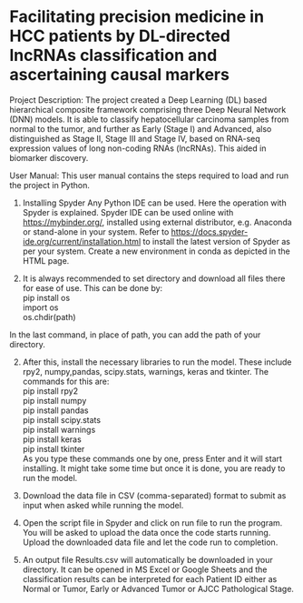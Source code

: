 
# Facilitating precision medicine in HCC patients by DL-directed lncRNAs classification and ascertaining causal markers

Project Description:
The project created a Deep Learning (DL) based hierarchical composite framework comprising three Deep Neural Network (DNN) models. It is able to classify hepatocellular carcinoma samples from normal to the tumor, and further as Early (Stage I) and Advanced, also distinguished as Stage II, Stage III and Stage IV, based on RNA-seq expression values of long non-coding RNAs (lncRNAs). This aided in biomarker discovery.  

User Manual: 
This user manual contains the steps required to load and run the project in Python. 

1. Installing Spyder 
Any Python IDE can be used. Here the operation with Spyder is explained. Spyder IDE can be used online with https://mybinder.org/, installed using external distributor, e.g. Anaconda or stand-alone in your system. Refer to https://docs.spyder-ide.org/current/installation.html to install the latest version of Spyder as per your system. Create a new environment in conda as depicted in the HTML page.

2. It is always recommended to set directory and download all files there for ease of use. This can be done by:  
pip install os  
import os  
os.chdir(path)   

In the last command, in place of path, you can add the path of your directory. 

2. After this, install the necessary libraries to run the model. These include rpy2, numpy,pandas, scipy.stats, warnings, keras and tkinter. The commands for this are:   
pip install rpy2  
pip install numpy  
pip install pandas  
pip install scipy.stats  
pip install warnings  
pip install keras  
pip install tkinter  
As you type these commands one by one, press Enter and it will start installing. It might take some time but once it is done, you are ready to run the model. 

3. Download the data file in CSV (comma-separated) format to submit as input when asked while running the model. 

4. Open the script file in Spyder and click on run file to run the program. You will be asked to upload the data once the code starts running. Upload the downloaded data file and let the code run to completion.  

5. An output file Results.csv will automatically be downloaded in your directory. It can be opened in MS Excel or Google Sheets and the classification results can be interpreted for each Patient ID either as Normal or Tumor, Early or Advanced Tumor or AJCC Pathological Stage. 


